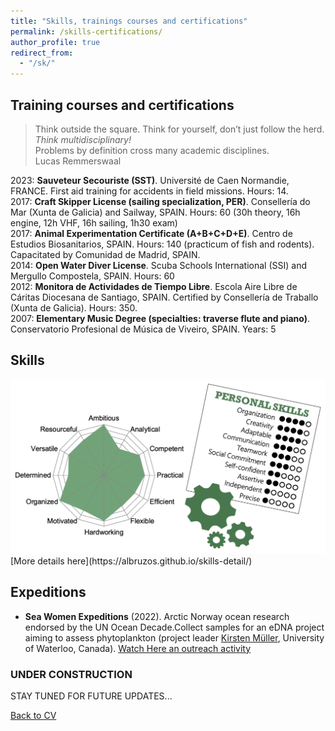 ```yaml
---
title: "Skills, trainings courses and certifications"
permalink: /skills-certifications/
author_profile: true
redirect_from: 
  - "/sk/"
---
```


## Training courses and certifications 
> Think outside the square. Think for yourself, don’t just follow the herd. _Think multidisciplinary!_  
> Problems by definition cross many academic disciplines.  
> Lucas Remmerswaal

2023:	**Sauveteur Secouriste (SST)**. Université de Caen Normandie, FRANCE. First aid training for accidents in field missions. Hours: 14.  
2017:	**Craft Skipper License (sailing specialization, PER)**. Consellería do Mar (Xunta de Galicia) and Sailway, SPAIN. Hours: 60 (30h theory, 16h engine, 12h VHF, 16h sailing, 1h30 exam)  
2017:	**Animal Experimentation Certificate (A+B+C+D+E)**. Centro de Estudios Biosanitarios, SPAIN. Hours: 140 (practicum of fish and rodents). Capacitated by Comunidad de Madrid, SPAIN.  
2014:	**Open Water Diver License**. Scuba Schools International (SSI) and Mergullo Compostela, SPAIN. Hours: 60  
2012:	**Monitora de Actividades de Tiempo Libre**. Escola Aire Libre de Cáritas Diocesana de Santiago, SPAIN. Certified by Consellería de Traballo (Xunta de Galicia). Hours: 350.  
2007:	**Elementary Music Degree (specialties: traverse flute and piano)**. Conservatorio Profesional de Música de Viveiro, SPAIN. Years: 5  

## Skills  
<img src='/images/skills-bruzos.png'>  
[More details here](https://albruzos.github.io/skills-detail/)

## Expeditions
* **Sea Women Expeditions** (2022). Arctic Norway ocean research endorsed by the UN Ocean Decade.Collect samples for an eDNA project aiming to assess phytoplankton (project leader [Kirsten Müller](https://uwaterloo.ca/biology/profile/kmmuller), University of Waterloo, Canada). [Watch Here an outreach activity](https://www.youtube.com/watch?v=G0H7d5mPJZs)

### UNDER CONSTRUCTION
STAY TUNED FOR FUTURE UPDATES...


[Back to CV](https://albruzos.github.io/cv/)
